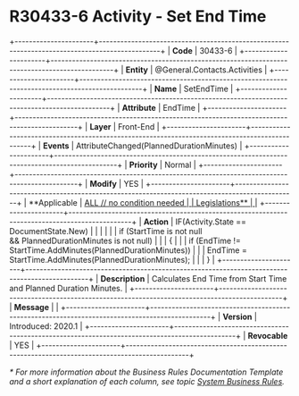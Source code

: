 ﻿---
erp.type: front-end-business-rule
erp.entity: General.Contacts.Activities
---

# R30433-6 Activity - Set End Time
+----------------------+-----------------------------------------------------------------------------------------------+
| **Code**             | 30433-6                                                                                       |
+----------------------+-----------------------------------------------------------------------------------------------+
| **Entity**           | @General.Contacts.Activities                                                                  |
+----------------------+-----------------------------------------------------------------------------------------------+
| **Name**             | SetEndTime                                                                                    |
+----------------------+-----------------------------------------------------------------------------------------------+
| **Attribute**        | EndTime                                                                                       |
+----------------------+-----------------------------------------------------------------------------------------------+
| **Layer**            | Front-End                                                                                     |
+----------------------+-----------------------------------------------------------------------------------------------+
| **Events**           | AttributeChanged(PlannedDurationMinutes)                                                      |
+----------------------+-----------------------------------------------------------------------------------------------+
| **Priority**         | Normal                                                                                        |
+----------------------+-----------------------------------------------------------------------------------------------+
| **Modify**           | YES                                                                                           |
+----------------------+-----------------------------------------------------------------------------------------------+
| **Applicable         | [ALL // no condition needed                                                                   |
| Legislations**       | ](xref:applicable-legislations)                                                               |
+----------------------+-----------------------------------------------------------------------------------------------+
| **Action**           | IF(Activity.State == DocumentState.New)                                                       |
|                      |                                                                                               |
|                      | if (StartTime is not null && PlannedDurationMinutes is not null)                              |
|                      | {                                                                                             |
|                      | if (EndTime != StartTime.AddMinutes(PlannedDurationMinutes))                                  |
|                      | EndTime = StartTime.AddMinutes(PlannedDurationMinutes);                                       |
|                      | }                                                                                             |
+----------------------+-----------------------------------------------------------------------------------------------+
| **Description**      | Calculates End Time from Start Time and Planned Duration Minutes.                             |
+----------------------+-----------------------------------------------------------------------------------------------+
| **Message**          |                                                                                               |
+----------------------+-----------------------------------------------------------------------------------------------+
| **Version**          | Introduced: 2020.1                                                                            |
+----------------------+-----------------------------------------------------------------------------------------------+
| **Revocable**        | YES                                                                                           |
+----------------------+-----------------------------------------------------------------------------------------------+

*\* For more information about the Business Rules Documentation Template and a short explanation of each column, see
topic [System Business Rules](../templates/template-description-system-business-rules.md).*
